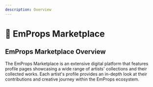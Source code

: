 ```yaml
---
description: Overview
---
```


# 🤝 EmProps Marketplace

## EmProps Marketplace Overview

The EmProps Marketplace is an extensive digital platform that features profile pages showcasing a wide range of artists' collections and their collected works. Each artist's profile provides an in-depth look at their contributions and creative journey within the EmProps ecosystem.

###

###
